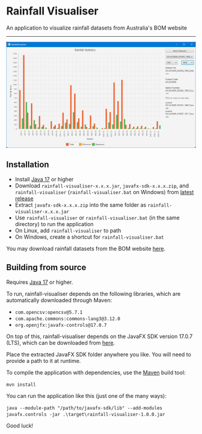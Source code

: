 # Rainfall Visualiser

An application to visualize rainfall datasets from Australia's BOM website

---

![](https://raw.githubusercontent.com/calebwebster/rainfall-visualiser/main/screenshot.png)

## Installation

- Install [Java 17](https://www.oracle.com/java/technologies/javase/jdk17-archive-downloads.html) or higher
- Download `rainfall-visualiser-x.x.x.jar`, `javafx-sdk-x.x.x.zip`, and `rainfall-visualiser` (`rainfall-visualiser.bat` on Windows) from [latest release](https://github.com/calebwebster/rainfall-visualiser/releases/latest)
- Extract `javafx-sdk-x.x.x.zip` into the same folder as `rainfall-visualiser-x.x.x.jar`
- Use `rainfall-visualiser` or `rainfall-visualiser.bat` (in the same directory) to run the application
- On Linux, add `rainfall-visualiser` to path
- On Windows, create a shortcut for `rainfall-visualiser.bat` 

You may download rainfall datasets from the BOM website [here](http://www.bom.gov.au/climate/data/index.shtml).

## Building from source

Requires [Java 17](https://www.oracle.com/java/technologies/javase/jdk17-archive-downloads.html) or higher.

To run, rainfall-visualiser depends on the following libraries, which are automatically downloaded through Maven:

- `com.opencsv:opencsv@5.7.1`
- `com.apache.commons:commons-lang3@3.12.0`
- `org.openjfx:javafx-controls@17.0.7`

On top of this, rainfall-visualiser depends on the JavaFX SDK version 17.0.7 (LTS), which can be downloaded from [here](https://gluonhq.com/products/javafx/).

Place the extracted JavaFX SDK folder anywhere you like. You will need to provide a path to it at runtime.

To compile the application with dependencies, use the [Maven](https://maven.apache.org/download.cgi) build tool:

```mvn install```

You can run the application like this (just one of the many ways):

```java --module-path "/path/to/javafx-sdk/lib" --add-modules javafx.controls -jar .\target\rainfall-visualiser-1.0.0.jar```

Good luck!
 
